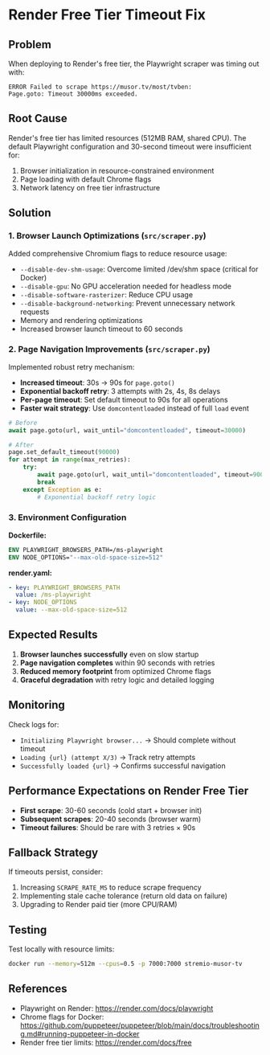 # Render Free Tier Timeout Fix

## Problem
When deploying to Render's free tier, the Playwright scraper was timing out with:
```
ERROR Failed to scrape https://musor.tv/most/tvben: 
Page.goto: Timeout 30000ms exceeded.
```

## Root Cause
Render's free tier has limited resources (512MB RAM, shared CPU). The default Playwright configuration and 30-second timeout were insufficient for:
1. Browser initialization in resource-constrained environment
2. Page loading with default Chrome flags
3. Network latency on free tier infrastructure

## Solution

### 1. Browser Launch Optimizations (`src/scraper.py`)

Added comprehensive Chromium flags to reduce resource usage:
- `--disable-dev-shm-usage`: Overcome limited /dev/shm space (critical for Docker)
- `--disable-gpu`: No GPU acceleration needed for headless mode
- `--disable-software-rasterizer`: Reduce CPU usage
- `--disable-background-networking`: Prevent unnecessary network requests
- Memory and rendering optimizations
- Increased browser launch timeout to 60 seconds

### 2. Page Navigation Improvements (`src/scraper.py`)

Implemented robust retry mechanism:
- **Increased timeout**: 30s → 90s for `page.goto()`
- **Exponential backoff retry**: 3 attempts with 2s, 4s, 8s delays
- **Per-page timeout**: Set default timeout to 90s for all operations
- **Faster wait strategy**: Use `domcontentloaded` instead of full `load` event

```python
# Before
await page.goto(url, wait_until="domcontentloaded", timeout=30000)

# After
page.set_default_timeout(90000)
for attempt in range(max_retries):
    try:
        await page.goto(url, wait_until="domcontentloaded", timeout=90000)
        break
    except Exception as e:
        # Exponential backoff retry logic
```

### 3. Environment Configuration

**Dockerfile:**
```dockerfile
ENV PLAYWRIGHT_BROWSERS_PATH=/ms-playwright
ENV NODE_OPTIONS="--max-old-space-size=512"
```

**render.yaml:**
```yaml
- key: PLAYWRIGHT_BROWSERS_PATH
  value: /ms-playwright
- key: NODE_OPTIONS
  value: --max-old-space-size=512
```

## Expected Results

1. **Browser launches successfully** even on slow startup
2. **Page navigation completes** within 90 seconds with retries
3. **Reduced memory footprint** from optimized Chrome flags
4. **Graceful degradation** with retry logic and detailed logging

## Monitoring

Check logs for:
- `Initializing Playwright browser...` → Should complete without timeout
- `Loading {url} (attempt X/3)` → Track retry attempts
- `Successfully loaded {url}` → Confirms successful navigation

## Performance Expectations on Render Free Tier

- **First scrape**: 30-60 seconds (cold start + browser init)
- **Subsequent scrapes**: 20-40 seconds (browser warm)
- **Timeout failures**: Should be rare with 3 retries × 90s

## Fallback Strategy

If timeouts persist, consider:
1. Increasing `SCRAPE_RATE_MS` to reduce scrape frequency
2. Implementing stale cache tolerance (return old data on failure)
3. Upgrading to Render paid tier (more CPU/RAM)

## Testing

Test locally with resource limits:
```bash
docker run --memory=512m --cpus=0.5 -p 7000:7000 stremio-musor-tv
```

## References

- Playwright on Render: https://render.com/docs/playwright
- Chrome flags for Docker: https://github.com/puppeteer/puppeteer/blob/main/docs/troubleshooting.md#running-puppeteer-in-docker
- Render free tier limits: https://render.com/docs/free
